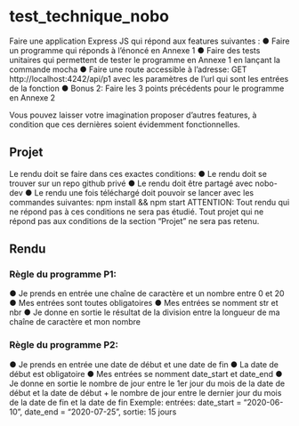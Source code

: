 # test_technique_nobo

Faire une application Express JS qui répond aux features suivantes :
● Faire un programme qui réponds à l’énoncé en Annexe 1
● Faire des tests unitaires qui permettent de tester le programme en Annexe 1 en lançant la
commande mocha
● Faire une route accessible à l’adresse: GET http://localhost:4242/api/p1 avec les paramètres de l’url
qui sont les entrées de la fonction
● Bonus 2: Faire les 3 points précédents pour le programme en Annexe 2

Vous pouvez laisser votre imagination proposer d’autres features, à condition que ces dernières soient
évidemment fonctionnelles.


## Projet

Le rendu doit se faire dans ces exactes conditions:
● Le rendu doit se trouver sur un repo github privé
● Le rendu doit être partagé avec nobo-dev
● Le rendu une fois téléchargé doit pouvoir se lancer avec les commandes suivantes: npm install &&
npm start
ATTENTION: Tout rendu qui ne répond pas à ces conditions ne sera pas étudié. Tout projet qui ne répond
pas aux conditions de la section “Projet” ne sera pas retenu.


## Rendu

### Règle du programme P1:
● Je prends en entrée une chaîne de caractère et un nombre entre 0 et 20
● Mes entrées sont toutes obligatoires
● Mes entrées se nomment str et nbr
● Je donne en sortie le résultat de la division entre la longueur de ma chaîne de caractère et mon
nombre



### Règle du programme P2:
● Je prends en entrée une date de début et une date de fin
● La date de début est obligatoire
● Mes entrées se nomment date_start et date_end
● Je donne en sortie le nombre de jour entre le 1er jour du mois de la date de début et la date de
début + le nombre de jour entre le dernier jour du mois de la date de fin et la date de fin
Exemple: entrées: date_start = “2020-06-10”, date_end = “2020-07-25”, sortie: 15 jours